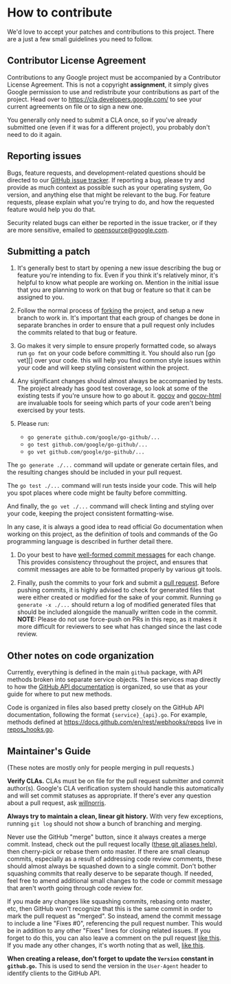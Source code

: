 # How to contribute #

We'd love to accept your patches and contributions to this project. There are
a just a few small guidelines you need to follow.


## Contributor License Agreement ##

Contributions to any Google project must be accompanied by a Contributor
License Agreement. This is not a copyright **assignment**, it simply gives
Google permission to use and redistribute your contributions as part of the
project. Head over to <https://cla.developers.google.com/> to see your current
agreements on file or to sign a new one.

You generally only need to submit a CLA once, so if you've already submitted one
(even if it was for a different project), you probably don't need to do it
again.


## Reporting issues ##

Bugs, feature requests, and development-related questions should be directed to
our [GitHub issue tracker](https://github.com/google/go-github/issues).  If
reporting a bug, please try and provide as much context as possible such as
your operating system, Go version, and anything else that might be relevant to
the bug.  For feature requests, please explain what you're trying to do, and
how the requested feature would help you do that.

Security related bugs can either be reported in the issue tracker, or if they
are more sensitive, emailed to <opensource@google.com>.

## Submitting a patch ##

  1. It's generally best to start by opening a new issue describing the bug or
     feature you're intending to fix. Even if you think it's relatively minor,
     it's helpful to know what people are working on. Mention in the initial
     issue that you are planning to work on that bug or feature so that it can
     be assigned to you.

  1. Follow the normal process of [forking][] the project, and setup a new
     branch to work in. It's important that each group of changes be done in
     separate branches in order to ensure that a pull request only includes the
     commits related to that bug or feature.

  1. Go makes it very simple to ensure properly formatted code, so always run
     `go fmt` on your code before committing it. You should also run
     [go vet][] over your code. this will help you find common style issues
     within your code and will keep styling consistent within the project.

  1. Any significant changes should almost always be accompanied by tests. The
     project already has good test coverage, so look at some of the existing
     tests if you're unsure how to go about it. [gocov][] and [gocov-html][]
     are invaluable tools for seeing which parts of your code aren't being
     exercised by your tests.

  1. Please run:
     * `go generate github.com/google/go-github/...`
     * `go test github.com/google/go-github/...`
     * `go vet github.com/google/go-github/...`

   The `go generate ./...` command will update or generate certain files, and the 
   resulting changes should be included in your pull request.

   The `go test ./...` command will run tests inside your code. This will help you
   spot places where code might be faulty before committing.

   And finally, the `go vet ./...` command will check linting and styling over your 
   code, keeping the project consistent formatting-wise.

   In any case, it is always a good idea to read official Go documentation when working 
   on this project, as the definition of tools and commands of the Go programming 
   language is described in further detail there.

  1. Do your best to have [well-formed commit messages][] for each change.
     This provides consistency throughout the project, and ensures that commit
     messages are able to be formatted properly by various git tools.

  1. Finally, push the commits to your fork and submit a [pull request][].
     Before pushing commits, it is highly advised to check for generated files
     that were either created or modified for the sake of your commit. Running
     `go generate -x ./...` should return a log of modified generated files that should
     be included alongside the manually written code in the commit.
     **NOTE:** Please do not use force-push on PRs in this repo, as it makes
     it more difficult for reviewers to see what has changed since the last
     code review.

[Go Documentation]: https://pkg.go.dev/std
[forking]: https://help.github.com/articles/fork-a-repo
[golint]: https://github.com/golang/lint
[golint readme]: https://github.com/golang/lint/blob/master/README.md
[gocov]: https://github.com/axw/gocov
[gocov-html]: https://github.com/matm/gocov-html
[well-formed commit messages]: http://tbaggery.com/2008/04/19/a-note-about-git-commit-messages.html
[squash]: http://git-scm.com/book/en/Git-Tools-Rewriting-History#Squashing-Commits
[pull request]: https://help.github.com/articles/creating-a-pull-request


## Other notes on code organization ##

Currently, everything is defined in the main `github` package, with API methods
broken into separate service objects. These services map directly to how
the [GitHub API documentation][] is organized, so use that as your guide for
where to put new methods.

Code is organized in files also based pretty closely on the GitHub API
documentation, following the format `{service}_{api}.go`. For example, methods
defined at <https://docs.github.com/en/rest/webhooks/repos> live in
[repos_hooks.go][].

[GitHub API documentation]: https://docs.github.com/en/rest
[repos_hooks.go]: https://github.com/google/go-github/blob/master/github/repos_hooks.go


## Maintainer's Guide ##

(These notes are mostly only for people merging in pull requests.)

**Verify CLAs.** CLAs must be on file for the pull request submitter and commit
author(s). Google's CLA verification system should handle this automatically
and will set commit statuses as appropriate. If there's ever any question about
a pull request, ask [willnorris](https://github.com/willnorris).

**Always try to maintain a clean, linear git history.** With very few
exceptions, running `git log` should not show a bunch of branching and merging.

Never use the GitHub "merge" button, since it always creates a merge commit.
Instead, check out the pull request locally ([these git aliases
help][git-aliases]), then cherry-pick or rebase them onto master. If there are
small cleanup commits, especially as a result of addressing code review
comments, these should almost always be squashed down to a single commit. Don't
bother squashing commits that really deserve to be separate though. If needed,
feel free to amend additional small changes to the code or commit message that
aren't worth going through code review for.

If you made any changes like squashing commits, rebasing onto master, etc, then
GitHub won't recognize that this is the same commit in order to mark the pull
request as "merged". So instead, amend the commit message to include a line
"Fixes #0", referencing the pull request number. This would be in addition to
any other "Fixes" lines for closing related issues. If you forget to do this,
you can also leave a comment on the pull request [like this][rebase-comment].
If you made any other changes, it's worth noting that as well, [like
this][modified-comment].

[git-aliases]: https://github.com/willnorris/dotfiles/blob/d640d010c23b1116bdb3d4dc12088ed26120d87d/git/.gitconfig#L13-L15
[rebase-comment]: https://github.com/google/go-github/pull/277#issuecomment-183035491
[modified-comment]: https://github.com/google/go-github/pull/280#issuecomment-184859046

**When creating a release, don't forget to update the `Version` constant in `github.go`.** This is used to 
send the version in the `User-Agent` header to identify clients to the GitHub API.
